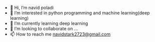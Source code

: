 - 👋 Hi, I’m navid poladi
- 👀 I’m interested in python programming and machine learning(deep learning)
- 🌱 I’m currently learning deep learning
- 💞️ I’m looking to collaborate on ...
- 📫 How to reach me navidstark2723@gmail.com

<!---
ostadnavid/ostadnavid is a ✨ special ✨ repository because its `README.md` (this file) appears on your GitHub profile.
You can click the Preview link to take a look at your changes.
--->
